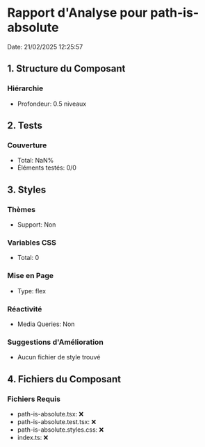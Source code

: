# Rapport d'Analyse pour path-is-absolute

Date: 21/02/2025 12:25:57

## 1. Structure du Composant

### Hiérarchie

- Profondeur: 0.5 niveaux

## 2. Tests

### Couverture

- Total: NaN%
- Éléments testés: 0/0

## 3. Styles

### Thèmes

- Support: Non

### Variables CSS

- Total: 0

### Mise en Page

- Type: flex

### Réactivité

- Media Queries: Non

### Suggestions d'Amélioration

- Aucun fichier de style trouvé

## 4. Fichiers du Composant

### Fichiers Requis

- path-is-absolute.tsx: ❌
- path-is-absolute.test.tsx: ❌
- path-is-absolute.styles.css: ❌
- index.ts: ❌
